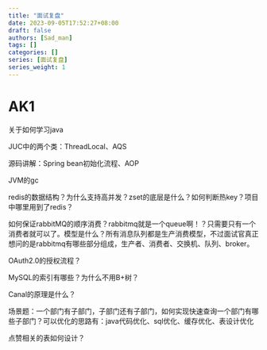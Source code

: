 ```yaml
---
title: "面试复盘"
date: 2023-09-05T17:52:27+08:00
draft: false
authors: [Sad_man]
tags: []
categories: []
series: [面试复盘]
series_weight: 1
---
```


# AK1

关于如何学习java

JUC中的两个类：ThreadLocal、AQS

源码讲解：Spring bean初始化流程、AOP

JVM的gc

redis的数据结构？为什么支持高并发？zset的底层是什么？如何判断热key？项目中哪里用到了redis？

如何保证rabbitMQ的顺序消费？rabbitmq就是一个queue啊！？只需要只有一个消费者就可以了。模型是什么？所有消息队列都是生产消费模型，不过面试官真正想问的是rabbitmq有哪些部分组成，生产者、消费者、交换机、队列、broker。



OAuth2.0的授权流程？

MySQL的索引有哪些？为什么不用B+树？

Canal的原理是什么？

场景题：一个部门有子部门，子部门还有子部门，如何实现快速查询一个部门有哪些子部门？可以优化的思路有：java代码优化、sql优化、缓存优化、表设计优化

点赞相关的表如何设计？

